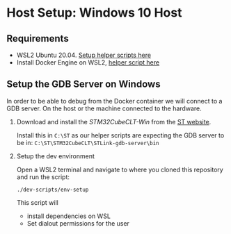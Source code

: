 # Host Setup: Windows 10 Host

## Requirements

* WSL2 Ubuntu 20.04. [Setup helper scripts here](https://github.com/parrotrueper/wsl2-install)
* Install Docker Engine on WSL2, [helper script here](https://github.com/parrotrueper/docker-install)


## Setup the GDB Server on Windows

In order to be able to debug from the Docker container we will connect to a
GDB server. On the host or the machine connected to the hardware.

1. Download and install the *STM32CubeCLT-Win* from the [ST website](www.st.com). 

    Install this in `C:\ST` as our helper scripts are expecting the GDB server to be in: `C:\ST\STM32CubeCLT\STLink-gdb-server\bin`


2. Setup the dev environment

    Open a WSL2 terminal and navigate to where you cloned this repository and
    run the script:

    `./dev-scripts/env-setup`

    This script will

    * install dependencies on WSL
    * Set dialout permissions for the user

